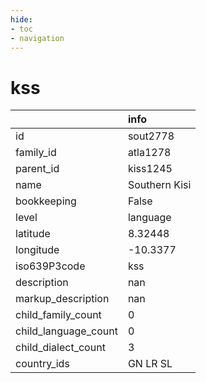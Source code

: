 ```yaml
---
hide:
- toc
- navigation
---
```

# kss
|                      | info          |
|:---------------------|:--------------|
| id                   | sout2778      |
| family_id            | atla1278      |
| parent_id            | kiss1245      |
| name                 | Southern Kisi |
| bookkeeping          | False         |
| level                | language      |
| latitude             | 8.32448       |
| longitude            | -10.3377      |
| iso639P3code         | kss           |
| description          | nan           |
| markup_description   | nan           |
| child_family_count   | 0             |
| child_language_count | 0             |
| child_dialect_count  | 3             |
| country_ids          | GN LR SL      |